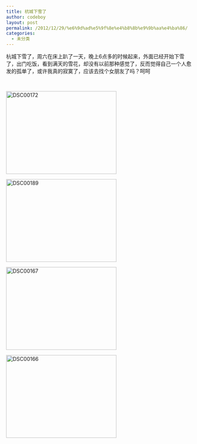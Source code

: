 ```yaml
---
title: 杭城下雪了
author: codeboy
layout: post
permalink: /2012/12/29/%e6%9d%ad%e5%9f%8e%e4%b8%8b%e9%9b%aa%e4%ba%86/
categories:
  - 未分类
---
```

杭城下雪了，周六在床上趴了一天，晚上6点多的时候起来，外面已经开始下雪了，出门吃饭，看到满天的雪花，却没有以前那种感觉了，反而觉得自己一个人愈发的孤单了，或许我真的寂寞了，应该去找个女朋友了吗？呵呵

<!--more--> 

<a href="http://www.codeboy.name/2012/12/29/%e6%9d%ad%e5%9f%8e%e4%b8%8b%e9%9b%aa%e4%ba%86/dsc00172/" rel="attachment wp-att-315"><img class="alignnone size-medium wp-image-315" alt="DSC00172" src="http://www.codeboy.name/wp-content/uploads/2012/12/DSC00172-300x225.jpg" width="300" height="225" /></a>

<a href="http://www.codeboy.name/2012/12/29/%e6%9d%ad%e5%9f%8e%e4%b8%8b%e9%9b%aa%e4%ba%86/dsc00189/" rel="attachment wp-att-316"><img class="alignnone size-medium wp-image-316" alt="DSC00189" src="http://www.codeboy.name/wp-content/uploads/2012/12/DSC00189-300x225.jpg" width="300" height="225" /></a>

<a href="http://www.codeboy.name/2012/12/29/%e6%9d%ad%e5%9f%8e%e4%b8%8b%e9%9b%aa%e4%ba%86/dsc00167/" rel="attachment wp-att-314"><img class="alignnone size-medium wp-image-314" alt="DSC00167" src="http://www.codeboy.name/wp-content/uploads/2012/12/DSC00167-300x225.jpg" width="300" height="225" /></a>

<a href="http://www.codeboy.name/2012/12/29/%e6%9d%ad%e5%9f%8e%e4%b8%8b%e9%9b%aa%e4%ba%86/dsc00166/" rel="attachment wp-att-313"><img class="alignnone size-medium wp-image-313" alt="DSC00166" src="http://www.codeboy.name/wp-content/uploads/2012/12/DSC00166-300x225.jpg" width="300" height="225" /></a>